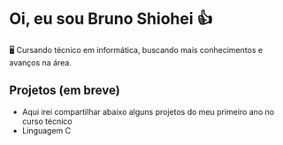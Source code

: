 # Oi, eu sou Bruno Shiohei 👍

🖥️ Cursando técnico em informática, buscando mais conhecimentos e avanços na área.

## Projetos (em breve)
- Aqui irei compartilhar abaixo alguns projetos do meu primeiro ano no curso técnico
- Linguagem C

<!---
shioheii/shioheii is a ✨ special ✨ repository because its `README.md` (this file) appears on your GitHub profile.
You can click the Preview link to take a look at your changes.
--->
